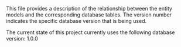 This file provides a description of the relationship between the entity models and the corresponding database tables. The version number indicates the specific database version that is being used.

The current state of this project currently uses the following database version: 1.0.0